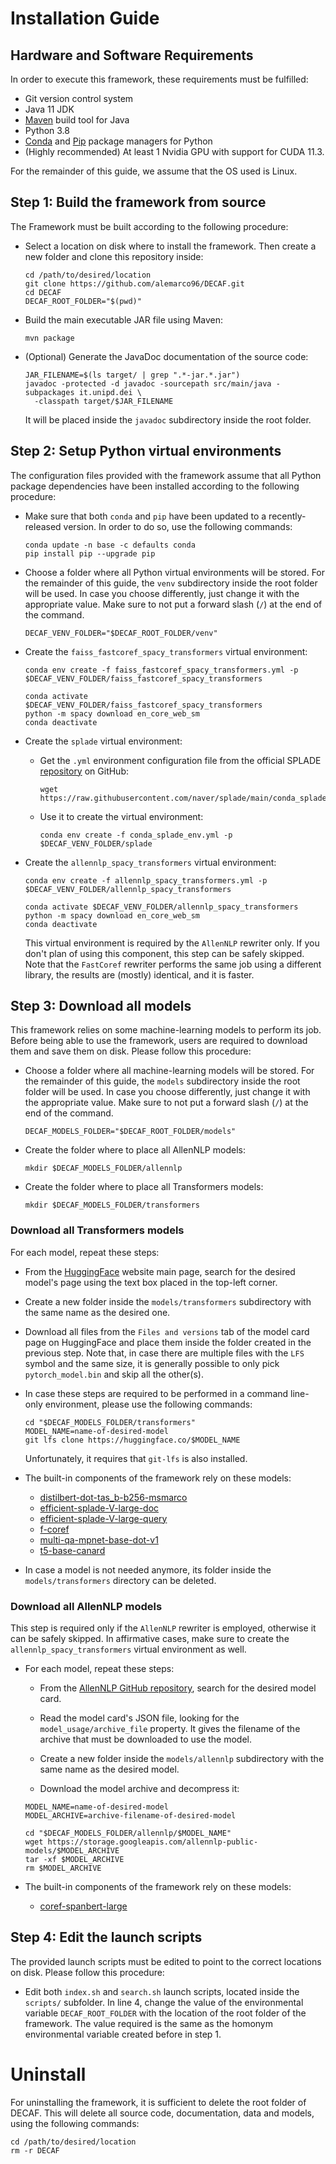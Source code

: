 # Installation Guide

## Hardware and Software Requirements

In order to execute this framework, these requirements must be fulfilled:
- Git version control system
- Java 11 JDK
- [Maven](https://maven.apache.org/) build tool for Java
- Python 3.8
- [Conda](https://conda.io/projects/conda/en/latest/index.html) and [Pip](https://pypi.org/project/pip/) package
  managers for Python
- (Highly recommended) At least 1 Nvidia GPU with support for CUDA 11.3.

For the remainder of this guide, we assume that the OS used is Linux.

## Step 1: Build the framework from source

The Framework must be built according to the following procedure:

- Select a location on disk where to install the framework. Then create a new folder and clone this repository inside:

  ```
  cd /path/to/desired/location
  git clone https://github.com/alemarco96/DECAF.git
  cd DECAF
  DECAF_ROOT_FOLDER="$(pwd)"
  ```

- Build the main executable JAR file using Maven:

  ```
  mvn package
  ```

- (Optional) Generate the JavaDoc documentation of the source code:

  ```
  JAR_FILENAME=$(ls target/ | grep ".*-jar.*.jar")
  javadoc -protected -d javadoc -sourcepath src/main/java -subpackages it.unipd.dei \
    -classpath target/$JAR_FILENAME
  ```

  It will be placed inside the `javadoc` subdirectory inside the root folder.

## Step 2: Setup Python virtual environments

The configuration files provided with the framework assume that all Python package dependencies have been installed
according to the following procedure:

- Make sure that both `conda` and `pip` have been updated to a recently-released version. In order to do so, use the
  following commands:
  ```
  conda update -n base -c defaults conda
  pip install pip --upgrade pip
  ```

- Choose a folder where all Python virtual environments will be stored. For the remainder of this guide, the `venv`
  subdirectory inside the root folder will be used. In case you choose differently, just change it with the appropriate
  value. Make sure to not put a forward slash (`/`) at the end of the command.

  ```
  DECAF_VENV_FOLDER="$DECAF_ROOT_FOLDER/venv"
  ```

- Create the `faiss_fastcoref_spacy_transformers` virtual environment:
  ```
  conda env create -f faiss_fastcoref_spacy_transformers.yml -p $DECAF_VENV_FOLDER/faiss_fastcoref_spacy_transformers
  
  conda activate $DECAF_VENV_FOLDER/faiss_fastcoref_spacy_transformers
  python -m spacy download en_core_web_sm
  conda deactivate
  ```

- Create the `splade` virtual environment:

  * Get the `.yml` environment configuration file from the official SPLADE [repository](https://github.com/naver/splade)
    on GitHub:
    ```
    wget https://raw.githubusercontent.com/naver/splade/main/conda_splade_env.yml
    ```

  * Use it to create the virtual environment:
    ```
    conda env create -f conda_splade_env.yml -p $DECAF_VENV_FOLDER/splade
    ```

- Create the `allennlp_spacy_transformers` virtual environment:
  ```
  conda env create -f allennlp_spacy_transformers.yml -p $DECAF_VENV_FOLDER/allennlp_spacy_transformers
  
  conda activate $DECAF_VENV_FOLDER/allennlp_spacy_transformers
  python -m spacy download en_core_web_sm
  conda deactivate
  ```
  
  This virtual environment is required by the `AllenNLP` rewriter only. If you don't plan of using this component,
  this step can be safely skipped. Note that the `FastCoref` rewriter performs the same job using a different library,
  the results are (mostly) identical, and it is faster.

## Step 3: Download all models

This framework relies on some machine-learning models to perform its job. Before being able to use the framework,
users are required to download them and save them on disk. Please follow this procedure:

- Choose a folder where all machine-learning models will be stored. For the remainder of this guide, the `models`
  subdirectory inside the root folder will be used. In case you choose differently, just change it with the appropriate
  value. Make sure to not put a forward slash (`/`) at the end of the command.
  ```
  DECAF_MODELS_FOLDER="$DECAF_ROOT_FOLDER/models"
  ```

- Create the folder where to place all AllenNLP models:

  ```
  mkdir $DECAF_MODELS_FOLDER/allennlp
  ```

- Create the folder where to place all Transformers models:

  ```
  mkdir $DECAF_MODELS_FOLDER/transformers
  ```

### Download all Transformers models

For each model, repeat these steps:

  * From the [HuggingFace](https://huggingface.co/) website main page, search for the desired model's page using the
    text box placed in the top-left corner.

  * Create a new folder inside the `models/transformers` subdirectory with the same name as the desired one.
  
  * Download all files from the `Files and versions` tab of the model card page on HuggingFace and place them inside
    the folder created in the previous step. Note that, in case there are multiple files with the `LFS` symbol
    and the same size, it is generally possible to only pick `pytorch_model.bin` and skip all the other(s).

  * In case these steps are required to be performed in a command line-only environment, please use the following
    commands:
    ```
    cd "$DECAF_MODELS_FOLDER/transformers"
    MODEL_NAME=name-of-desired-model
    git lfs clone https://huggingface.co/$MODEL_NAME
    ```
    Unfortunately, it requires that `git-lfs` is also installed.


- The built-in components of the framework rely on these models:

  * [distilbert-dot-tas_b-b256-msmarco](https://huggingface.co/sebastian-hofstaetter/distilbert-dot-tas_b-b256-msmarco)
  * [efficient-splade-V-large-doc](https://huggingface.co/naver/efficient-splade-V-large-doc)
  * [efficient-splade-V-large-query](https://huggingface.co/naver/efficient-splade-V-large-query)
  * [f-coref](https://huggingface.co/biu-nlp/f-coref)
  * [multi-qa-mpnet-base-dot-v1](https://huggingface.co/sentence-transformers/multi-qa-mpnet-base-dot-v1)
  * [t5-base-canard](https://huggingface.co/castorini/t5-base-canard)


- In case a model is not needed anymore, its folder inside the `models/transformers` directory can be deleted.

### Download all AllenNLP models

This step is required only if the `AllenNLP` rewriter is employed, otherwise it can be safely skipped. In affirmative
cases, make sure to create the `allennlp_spacy_transformers` virtual environment as well.

- For each model, repeat these steps:

  * From the [AllenNLP GitHub repository](https://github.com/allenai/allennlp-models/tree/main/allennlp_models/modelcards),
    search for the desired model card.

  * Read the model card's JSON file, looking for the `model_usage/archive_file` property. It gives the filename of the
    archive that must be downloaded to use the model.

  * Create a new folder inside the `models/allennlp` subdirectory with the same name as the desired model.

  * Download the model archive and decompress it:

  ```
  MODEL_NAME=name-of-desired-model
  MODEL_ARCHIVE=archive-filename-of-desired-model
  
  cd "$DECAF_MODELS_FOLDER/allennlp/$MODEL_NAME"
  wget https://storage.googleapis.com/allennlp-public-models/$MODEL_ARCHIVE
  tar -xf $MODEL_ARCHIVE
  rm $MODEL_ARCHIVE
  ```

- The built-in components of the framework rely on these models:

  * [coref-spanbert-large](https://storage.googleapis.com/allennlp-public-models/coref-spanbert-large-2021.03.10.tar.gz)

## Step 4: Edit the launch scripts

The provided launch scripts must be edited to point to the correct locations on disk. Please follow this procedure:

- Edit both `index.sh` and `search.sh` launch scripts, located inside the `scripts/` subfolder. In line 4, change the
  value of the environmental variable `DECAF_ROOT_FOLDER` with the location of the root folder of the framework. The
  value required is the same as the homonym environmental variable created before in step 1.

# Uninstall

For uninstalling the framework, it is sufficient to delete the root folder of DECAF. This will delete all source code,
documentation, data and models, using the following commands:
```
cd /path/to/desired/location
rm -r DECAF
```
